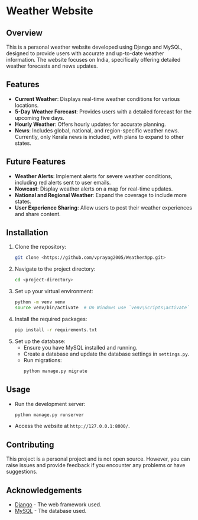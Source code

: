 # Weather Website

## Overview
This is a personal weather website developed using Django and MySQL, designed to provide users with accurate and up-to-date weather information. The website focuses on India, specifically offering detailed weather forecasts and news updates.

## Features
- **Current Weather**: Displays real-time weather conditions for various locations.
- **5-Day Weather Forecast**: Provides users with a detailed forecast for the upcoming five days.
- **Hourly Weather**: Offers hourly updates for accurate planning.
- **News**: Includes global, national, and region-specific weather news. Currently, only Kerala news is included, with plans to expand to other states.

## Future Features
- **Weather Alerts**: Implement alerts for severe weather conditions, including red alerts sent to user emails.
- **Nowcast**: Display weather alerts on a map for real-time updates.
- **National and Regional Weather**: Expand the coverage to include more states.
- **User Experience Sharing**: Allow users to post their weather experiences and share content.

## Installation
1. Clone the repository:
   ```bash
   git clone <https://github.com/vprayag2005/WeatherApp.git>
   ```
2. Navigate to the project directory:
   ```bash
   cd <project-directory>
   ```
3. Set up your virtual environment:
   ```bash
   python -m venv venv
   source venv/bin/activate  # On Windows use `venv\Scripts\activate`
   ```
4. Install the required packages:
   ```bash
   pip install -r requirements.txt
   ```
5. Set up the database:
   - Ensure you have MySQL installed and running.
   - Create a database and update the database settings in `settings.py`.
   - Run migrations:
     ```bash
     python manage.py migrate
     ```

## Usage
- Run the development server:
  ```bash
  python manage.py runserver
  ```
- Access the website at `http://127.0.0.1:8000/`.

## Contributing
This project is a personal project and is not open source. However, you can raise issues and provide feedback if you encounter any problems or have suggestions.


## Acknowledgements
- [Django](https://www.djangoproject.com/) - The web framework used.
- [MySQL](https://www.mysql.com/) - The database used.
